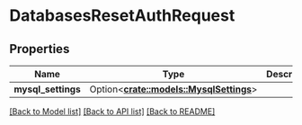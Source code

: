 # DatabasesResetAuthRequest

## Properties

Name | Type | Description | Notes
------------ | ------------- | ------------- | -------------
**mysql_settings** | Option<[**crate::models::MysqlSettings**](mysql_settings.md)> |  | [optional]

[[Back to Model list]](../README.md#documentation-for-models) [[Back to API list]](../README.md#documentation-for-api-endpoints) [[Back to README]](../README.md)


